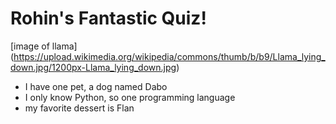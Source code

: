 # **Rohin's Fantastic Quiz!**

[image of llama]
(https://upload.wikimedia.org/wikipedia/commons/thumb/b/b9/Llama_lying_down.jpg/1200px-Llama_lying_down.jpg)

- I have one pet, a dog named Dabo
- I only know Python, so one programming language
- my favorite dessert is Flan
